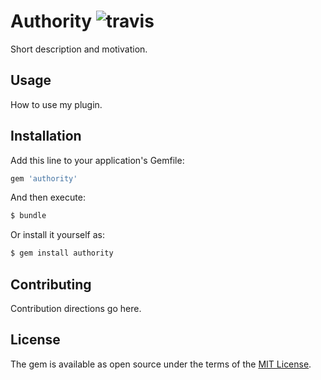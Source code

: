 
# Authority ![travis](https://travis-ci.org/wkirschbaum/authority.svg?branch=master)
Short description and motivation.

## Usage
How to use my plugin.

## Installation
Add this line to your application's Gemfile:

```ruby
gem 'authority'
```

And then execute:
```bash
$ bundle
```

Or install it yourself as:
```bash
$ gem install authority
```

## Contributing
Contribution directions go here.

## License
The gem is available as open source under the terms of the [MIT License](https://opensource.org/licenses/MIT).
